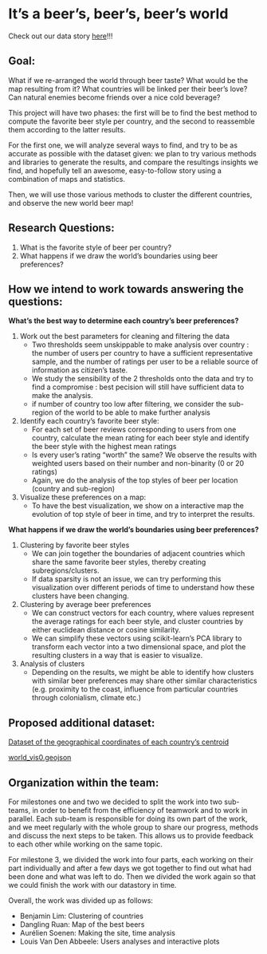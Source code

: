 # It’s a beer’s, beer’s, beer’s world
Check out our data story [here](https://aureliensoenen.github.io/ADA_RateBeer.github.io/)!!!

## Goal:
What if we re-arranged the world through beer taste? What would be the map resulting from it? What countries will be linked per their beer’s love? Can natural enemies become friends over a nice cold beverage?

This project will have two phases: the first will be to find the best method to compute the favorite beer style per country, and the second to reassemble them according to the latter results.

For the first one, we will analyze several ways to find, and try to be as accurate as possible with the dataset given: we plan to try various methods and libraries to generate the results, and compare the resultings insights we find, and hopefully tell an awesome, easy-to-follow story using a combination of maps and statistics.

Then, we will use those various methods to cluster the different countries, and observe the new world beer map!

## Research Questions:
1. What is the favorite style of beer per country?
2. What happens if we draw the world’s boundaries using beer preferences?

## How we intend to work towards answering the questions:

**What’s the best way to determine each country’s beer preferences?**
1. Work out the best parameters for cleaning and filtering the data
    - Two thresholds seem unskippable to make analysis over country : the number of users per country to have a sufficient representative sample, and the number of ratings per user to be a reliable source of information as citizen’s taste. 
    - We study the sensibility of the 2 thresholds onto the data and try to find a compromise : best pecision will still have sufficient data to make the analysis.
    - if number of country too low after filtering, we consider the sub-region of the world to be able to make further analysis
2. Identify each country’s favorite beer style:
    - For each set of beer reviews corresponding to users from one country, calculate the mean rating for each beer style and identify the beer style with the highest mean ratings
    - Is every user’s rating “worth” the same? We  observe the results with weighted users based on their number and non-binarity (0 or 20 ratings)
    - Again, we do the analysis of the top styles of beer per location (country and sub-region)
3. Visualize these preferences on a map:
    - To have the best visualization, we show on a interactive map the evolution of top style of beer in time, and try to interpret the results.

**What happens if we draw the world’s boundaries using beer preferences?**
1. Clustering by favorite beer styles
    - We can join together the boundaries of adjacent countries which share the same favorite beer styles, thereby creating subregions/clusters.
    - If data sparsity is not an issue, we can try performing this visualization over different periods of time to understand how these clusters have been changing.
2. Clustering by average beer preferences
    - We can construct vectors for each country, where values represent the average ratings for each beer style, and cluster countries by either euclidean distance or cosine similarity.
    - We can simplify these vectors using scikit-learn’s PCA library to transform each vector into a two dimensional space, and plot the resulting clusters in a way that is easier to visualize.
3. Analysis of clusters
    - Depending on the results, we might be able to identify how clusters with similar beer preferences may share other similar characteristics (e.g. proximity to the coast, influence from particular countries through colonialism, climate etc.)

## Proposed additional dataset:

[Dataset of the geographical coordinates of each country’s centroid](https://github.com/lukes/ISO-3166-Countries-with-Regional-Codes/blob/master/all/all.csv)

[world_vis0.geojson](https://gist.github.com/Retsediv/0e40bcbf41e0bfb2c49963bf4a5dd9fd?short_path=5978422)

## Organization within the team:
For milestones one and two we decided to split the work into two sub-teams, in order to benefit from the efficiency of teamwork and to work in parallel. Each sub-team is responsible for doing its own part of the work, and we meet regularly with the whole group to share our progress, methods and discuss the next steps to be taken. This allows us to provide feedback to each other while working on the same topic.

For milestone 3, we divided the work into four parts, each working on their part individually and after a few days we got together to find out what had been done and what was left to do. Then we divided the work again so that we could finish the work with our datastory in time. 

Overall, the work was divided up as follows:
- Benjamin Lim: Clustering of countries
- Dangling Ruan: Map of the best beers
- Aurélien Soenen: Making the site, time analysis
- Louis Van Den Abbeele: Users analyses and interactive plots

